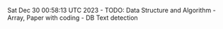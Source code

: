 Sat Dec 30 00:58:13 UTC 2023 - TODO: Data Structure and Algorithm - Array, Paper with coding - DB Text detection
